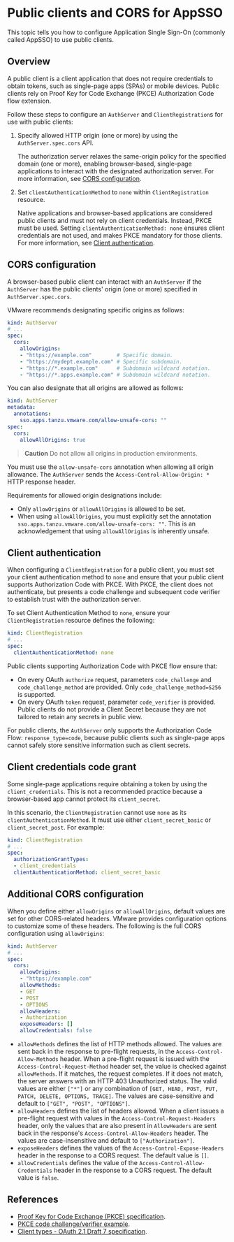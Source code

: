 # Public clients and CORS for AppSSO

This topic tells you how to configure Application Single Sign-On (commonly called AppSSO)
to use public clients.

## Overview

A public client is a client application that does not require credentials to obtain tokens, such as single-page
apps (SPAs) or mobile devices. Public clients rely on Proof Key for Code Exchange (PKCE) Authorization Code flow extension.

Follow these steps to configure an `AuthServer` and `ClientRegistration`s for use with public clients:

1. Specify allowed HTTP origin (one or more) by using the `AuthServer.spec.cors` API.

    The authorization server relaxes the same-origin policy for the specified domain (one or more),
    enabling browser-based, single-page applications to interact with the designated authorization server.
    For more information, see [CORS configuration](#cors-configuration).

1. Set `clientAuthenticationMethod` to `none` within `ClientRegistration` resource.

    Native applications and browser-based applications are considered public clients
    and must not rely on client credentials. Instead, PKCE must be used.
    Setting `clientAuthenticationMethod: none` ensures client credentials are not used,
    and makes PKCE mandatory for those clients.
    For more information, see [Client authentication](#client-authentication).

## <a id="cors-configuration"></a> CORS configuration

A browser-based public client can interact with an `AuthServer` if the `AuthServer`
has the public clients' origin (one or more) specified in `AuthServer.spec.cors`.

VMware recommends designating specific origins as follows:

```yaml
kind: AuthServer
# ...
spec:
  cors:
    allowOrigins:
    - "https://example.com"        # Specific domain.
    - "https://mydept.example.com" # Specific subdomain.
    - "https://*.example.com"      # Subdomain wildcard notation.
    - "https://*.apps.example.com" # Subdomain wildcard notation.
```

You can also designate that all origins are allowed as follows:

```yaml
kind: AuthServer
metadata:
  annotations:
    sso.apps.tanzu.vmware.com/allow-unsafe-cors: ""
spec:
  cors:
    allowAllOrigins: true
```

> **Caution** Do not allow all origins in production environments.

You must use the `allow-unsafe-cors` annotation when allowing all origin allowance.
The `AuthServer` sends the `Access-Control-Allow-Origin: *` HTTP response header.

Requirements for allowed origin designations include:

- Only `allowOrigins` or `allowAllOrigins` is allowed to be set.
- When using `allowAllOrigins`, you must explicitly set the annotation `sso.apps.tanzu.vmware.com/allow-unsafe-cors: ""`.
  This is an acknowledgement that using `allowAllOrigins` is inherently unsafe.

## <a id="client-authentication"></a>Client authentication

When configuring a `ClientRegistration` for a public client, you must set your client authentication method to
`none` and ensure that your public client supports Authorization Code with PKCE.
With PKCE, the client does not authenticate, but presents a code challenge and
subsequent code verifier to establish trust with the authorization server.

To set Client Authentication Method to `none`, ensure your `ClientRegistration` resource defines the following:

```yaml
kind: ClientRegistration
# ...
spec:
  clientAuthenticationMethod: none
```

Public clients supporting Authorization Code with PKCE flow ensure that:

- On every OAuth `authorize` request, parameters `code_challenge` and `code_challenge_method` are
  provided. Only `code_challenge_method=S256` is supported.
- On every OAuth `token` request, parameter `code_verifier` is provided.
  Public clients do not provide a Client Secret because they are not tailored to
  retain any secrets in public view.

For public clients, the `AuthServer` only supports the Authorization Code Flow: `response_type=code`,  because public clients such as single-page apps cannot safely store sensitive information such as client secrets.

## <a id="client-credentials"></a>Client credentials code grant

Some single-page applications require obtaining a token by using the `client_credentials`. This is
not a recommended practice because a browser-based app cannot protect its `client_secret`.

In this scenario, the `ClientRegistration` cannot use `none` as its `clientAuthenticationMethod`.
It must use either `client_secret_basic` or `client_secret_post`. For example:

```yaml
kind: ClientRegistration
# ...
spec:
  authorizationGrantTypes:
  - client_credentials
  clientAuthenticationMethod: client_secret_basic
```

## <a id="cors-config"></a> Additional CORS configuration

When you define either `allowOrigins` or `allowAllOrigins`, default values are
set for other CORS-related headers. VMware provides configuration options to customize
some of these headers. The following is the full CORS configuration using `allowOrigins`:

```yaml
kind: AuthServer
# ...
spec:
  cors:
    allowOrigins:
    - "https://example.com"
    allowMethods:
    - GET
    - POST
    - OPTIONS
    allowHeaders:
    - Authorization
    exposeHeaders: []
    allowCredentials: false
```

- `allowMethods` defines the list of HTTP methods allowed. The values are sent back in the response to
  pre-flight requests, in the `Access-Control-Allow-Methods` header. When a pre-flight request is
  issued with the `Access-Control-Request-Method` header set, the value is checked against
  `allowMethods`. If it matches, the request completes. If it does not match, the server answers
  with an HTTP 403 Unauthorized status. The valid values are either `["*"]` or any combination of `[GET, HEAD, POST, PUT, PATCH, DELETE, OPTIONS, TRACE]`. The values are case-sensitive and default to `["GET", "POST", "OPTIONS"]`.
- `allowHeaders` defines the list of headers allowed. When a client issues a pre-flight request with
  values in the `Access-Control-Request-Headers` header, only the values that are also present in
  `AllowHeaders` are sent back in the response's `Access-Control-Allow-Headers` header. The values
  are case-insensitive and default to `["Authorization"]`.
- `exposeHeaders` defines the values of the `Access-Control-Expose-Headers` header in the response to
  a CORS request. The default value is `[]`.
- `allowCredentials` defines the value of the `Access-Control-Allow-Credentials` header in the
  response to a CORS request. The default value is `false`.

## <a id="refs"></a>References

- [Proof Key for Code Exchange (PKCE) specification](https://www.rfc-editor.org/rfc/rfc7636.html).
- [PKCE code challenge/verifier example](https://www.ietf.org/rfc/rfc7636.html#appendix-B).
- [Client types - OAuth 2.1 Draft 7 specification](https://datatracker.ietf.org/doc/html/draft-ietf-oauth-v2-1-07#section-2.1).
